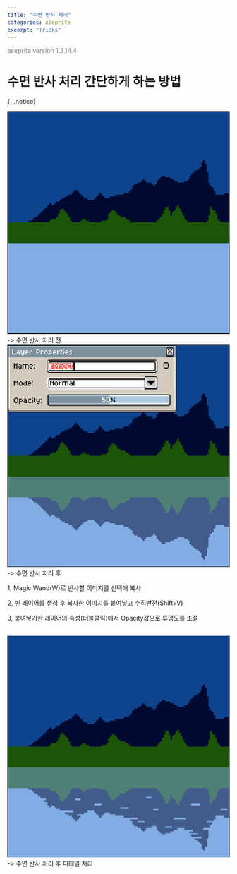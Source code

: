 ```yaml
---
title: "수면 반사 처리"
categories: Aseprite
excerpt: "Tricks"
---
```





<span style="color:gray">aseprite version 1.3.14.4</span>




# 수면 반사 처리 간단하게 하는 방법
{: .notice}

<img src="/img/Aseprite/reflect-1.png"/>
-> 수면 반사 처리 전

<br>

<img src="/img/Aseprite/reflect-2.png"/>
-> 수면 반사 처리 후

<span class="ol-1">1, Magic Wand(W)로 반사할 이미지를 선택해 복사</span>

<span class="ol-1">2, 빈 레이어를 생성 후 복사한 이미지를 붙여넣고 수직반전(Shift+V)</span>

<span class="ol-1">3, 붙여넣기한 레이어의 속성(더블클릭)에서 Opacity값으로 투명도를 조절</span>

<br>

<img src="/img/Aseprite/reflect-3.png"/>
-> 수면 반사 처리 후 디테일 처리